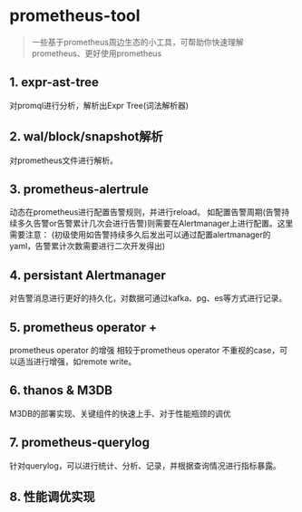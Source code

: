 # prometheus-tool
> 一些基于prometheus周边生态的小工具，可帮助你快速理解prometheus、更好使用prometheus

## 1. expr-ast-tree
对promql进行分析，解析出Expr Tree(词法解析器)

## 2. wal/block/snapshot解析
对prometheus文件进行解析。

## 3. prometheus-alertrule
动态在prometheus进行配置告警规则，并进行reload。
如配置告警周期(告警持续多久告警or告警累计几次会进行告警)则需要在Alertmanager上进行配置。这里需要注意：
(初级使用如告警持续多久后发出可以通过配置alertmanager的yaml，告警累计次数需要进行二次开发得出)


## 4. persistant Alertmanager
对告警消息进行更好的持久化，对数据可通过kafka、pg、es等方式进行记录。

## 5. prometheus operator +
prometheus operator 的增强
相较于prometheus operator 不重视的case，可以适当进行增强，如remote write。

## 6. thanos & M3DB
M3DB的部署实现、关键组件的快速上手、对于性能瓶颈的调优

## 7. prometheus-querylog
针对querylog，可以进行统计、分析、记录，并根据查询情况进行指标暴露。


## 8. 性能调优实现

